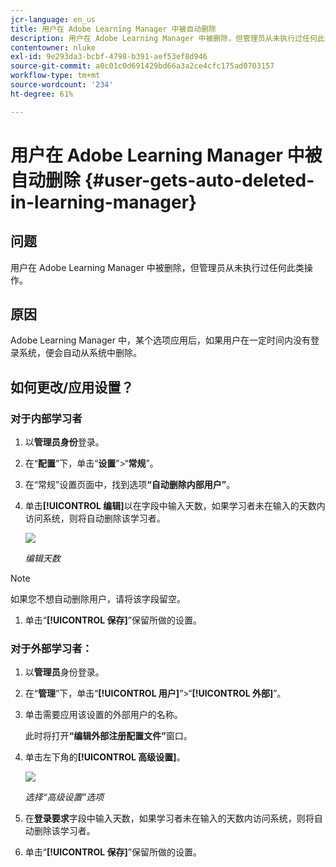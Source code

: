 ```yaml
---
jcr-language: en_us
title: 用户在 Adobe Learning Manager 中被自动删除
description: 用户在 Adobe Learning Manager 中被删除，但管理员从未执行过任何此类操作。
contentowner: nluke
exl-id: 9e293da3-bcbf-4798-b391-aef53ef8d946
source-git-commit: a0c01c0d691429bd66a3a2ce4cfc175ad0703157
workflow-type: tm+mt
source-wordcount: '234'
ht-degree: 61%

---
```


# 用户在 Adobe Learning Manager 中被自动删除 {#user-gets-auto-deleted-in-learning-manager}

## 问题

用户在 Adobe Learning Manager 中被删除，但管理员从未执行过任何此类操作。

## 原因

Adobe Learning Manager 中，某个选项应用后，如果用户在一定时间内没有登录系统，便会自动从系统中删除。

## 如何更改/应用设置？

### 对于内部学习者

1. 以&#x200B;**管理员身份**&#x200B;登录。
1. 在“**配置**”下，单击“**设置**”>“**常规**”。
1. 在“常规”设置页面中，找到选项&#x200B;**“自动删除内部用户”**。
1. 单击&#x200B;**[!UICONTROL 编辑]**&#x200B;以在字段中输入天数，如果学习者未在输入的天数内访问系统，则将自动删除该学习者。

   ![](assets/cp-autodelete-internal.png)

   *编辑天数*

>[!NOTE]
>
>   如果您不想自动删除用户，请将该字段留空。


1. 单击“**[!UICONTROL 保存]**”保留所做的设置。

### 对于外部学习者：

1. 以&#x200B;**管理员**&#x200B;身份登录。
1. 在“**管理**”下，单击“**[!UICONTROL 用户]**”>“**[!UICONTROL 外部]**”。
1. 单击需要应用该设置的外部用户的名称。

   此时将打开&#x200B;**“编辑外部注册配置文件”**&#x200B;窗口。

1. 单击左下角的&#x200B;**[!UICONTROL 高级设置]**。

   ![](assets/cp-autodelete-external.png)

   *选择“高级设置”选项*

1. 在&#x200B;**登录要求**&#x200B;字段中输入天数，如果学习者未在输入的天数内访问系统，则将自动删除该学习者。
1. 单击“**[!UICONTROL 保存]**”保留所做的设置。
